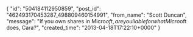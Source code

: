  {
   "id": "504184112950859",
   "post_id": "462493170453287_498809460154991",
   "from_name": "Scott Duncan",
   "message": "If you own shares in Micro$oft, are you liable for what Micro$oft does, Cara?",
   "created_time": "2013-04-18T17:22:10+0000"
 }

